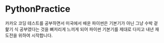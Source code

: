 # PythonPractice

카카오 코딩 테스트를 공부하면서 미국에서 배운 파이썬은 기본기가 아닌 그냥 수박 겉핥기 식 공부였다는 것을 뼈저리게 느끼게 되어
파이썬 기본기를 제대로 다지고 내년 재도전을 위하여 시작합니다.
